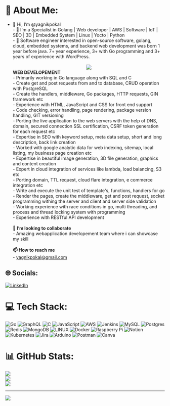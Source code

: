 # 💫 About Me:
- 👋 Hi, I’m @yagnikpokal<br>- 👀 I’m a Specialist in Golang | Web developer | AWS | Software | IoT | SEO | 3D | Embedded System | Linux | Yocto | Python<br>- 🌱 Software engineer interested in open-source software, golang, cloud, embedded systems, and backend web development was born 1 year before java. 7+ year experience, 3+ with Go programming and 3+ years of experience with WordPress.<div align="center">      <a href="https://youtu.be/MfeJnKifpB8"><br>     <img src="https://img.youtube.com/vi/MfeJnKifpB8/0.jpg"><br>      </a></div>************WEB DEVELOPEMENT************
<br>- Primarily working in Go language along with SQL and C<br>- Create get and post requests from and to database, CRUD operation with PostgreSQL<br>- Create the handlers, middleware, Go packages, HTTP requests, GIN framework etc<br>- Experience with HTML, JavaScript and CSS for front end support<br>- Code checking, error handling, page rendering, package version handling, GIT versioning<br>- Porting the live application to the web servers with the help of DNS, domain, secured connection SSL certification, CSRF token generation for each request etc<br>- Expertise in SEO with keyword setup, meta data setup, short and long description, back link creation<br>- Worked with google analytic data for web indexing, sitemap, local listing, my business page creation etc<br>- Expertise in beautiful image generation, 3D file generation, graphics and content creation<br>- Expert in cloud integration of services like lambda, load balancing, S3 etc<br>- Porting domain, TTL request, cloud flare integration, e commerce integration etc<br>- Write and execute the unit test of template's, functions, handlers for go<br>- Render the pages, create the middleware, get and post request, socket programming withing the server and client and server side validation<br>- Working experience with race conditions in go, multi threading, and process and thread locking system with programming<br>- Experience with RESTful API development<br><br>************💞️ I’m looking to collaborate************<br>- Amazing webapplication developement team where i can showcase my skill<br><br>************📫 How to reach me************<br>- yagnikpokal@gmail.com<br>


## 🌐 Socials:
[![LinkedIn](https://img.shields.io/badge/LinkedIn-%230077B5.svg?logo=linkedin&logoColor=white)](https://linkedin.com/in/https://www.linkedin.com/in/yagnikpokal/) 

# 💻 Tech Stack:
![Go](https://img.shields.io/badge/go-%2300ADD8.svg?style=for-the-badge&logo=go&logoColor=white) ![GraphQL](https://img.shields.io/badge/-GraphQL-E10098?style=for-the-badge&logo=graphql&logoColor=white) ![C](https://img.shields.io/badge/c-%2300599C.svg?style=for-the-badge&logo=c&logoColor=white) ![JavaScript](https://img.shields.io/badge/javascript-%23323330.svg?style=for-the-badge&logo=javascript&logoColor=%23F7DF1E) ![AWS](https://img.shields.io/badge/AWS-%23FF9900.svg?style=for-the-badge&logo=amazon-aws&logoColor=white) ![Jenkins](https://img.shields.io/badge/jenkins-%232C5263.svg?style=for-the-badge&logo=jenkins&logoColor=white) ![MySQL](https://img.shields.io/badge/mysql-%2300f.svg?style=for-the-badge&logo=mysql&logoColor=white) ![Postgres](https://img.shields.io/badge/postgres-%23316192.svg?style=for-the-badge&logo=postgresql&logoColor=white) ![Redis](https://img.shields.io/badge/redis-%23DD0031.svg?style=for-the-badge&logo=redis&logoColor=white) ![MongoDB](https://img.shields.io/badge/MongoDB-%234ea94b.svg?style=for-the-badge&logo=mongodb&logoColor=white) ![LINUX](https://img.shields.io/badge/Linux-FCC624?style=for-the-badge&logo=linux&logoColor=black) ![Docker](https://img.shields.io/badge/docker-%230db7ed.svg?style=for-the-badge&logo=docker&logoColor=white) ![Raspberry Pi](https://img.shields.io/badge/-RaspberryPi-C51A4A?style=for-the-badge&logo=Raspberry-Pi) ![Notion](https://img.shields.io/badge/Notion-%23000000.svg?style=for-the-badge&logo=notion&logoColor=white) ![Kubernetes](https://img.shields.io/badge/kubernetes-%23326ce5.svg?style=for-the-badge&logo=kubernetes&logoColor=white) ![Jira](https://img.shields.io/badge/jira-%230A0FFF.svg?style=for-the-badge&logo=jira&logoColor=white) ![Arduino](https://img.shields.io/badge/-Arduino-00979D?style=for-the-badge&logo=Arduino&logoColor=white) ![Postman](https://img.shields.io/badge/Postman-FF6C37?style=for-the-badge&logo=postman&logoColor=white) ![Canva](https://img.shields.io/badge/Canva-%2300C4CC.svg?style=for-the-badge&logo=Canva&logoColor=white)
# 📊 GitHub Stats:
![](https://github-readme-stats.vercel.app/api?username=yagnikpokal&theme=dark&hide_border=false&include_all_commits=false&count_private=false)<br/>
![](https://github-readme-streak-stats.herokuapp.com/?user=yagnikpokal&theme=dark&hide_border=false)<br/>
![](https://github-readme-stats.vercel.app/api/top-langs/?username=yagnikpokal&theme=dark&hide_border=false&include_all_commits=false&count_private=false&layout=compact)

---
[![](https://visitcount.itsvg.in/api?id=yagnikpokal&icon=0&color=0)](https://visitcount.itsvg.in)

<!-- Proudly created with GPRM ( https://gprm.itsvg.in ) -->
